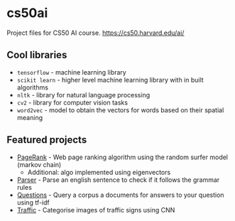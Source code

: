 # cs50ai
Project files for CS50 AI course. https://cs50.harvard.edu/ai/

## Cool libraries
* `tensorflow` - machine learning library 
* `scikit learn` - higher level machine learning library with in built algorithms
* `nltk` - library for natural language processing
* `cv2` - library for computer vision tasks
* `word2vec` - model to obtain the vectors for words based on their spatial meaning

## Featured projects
* [PageRank](/pagerank) - Web page ranking algorithm using the random surfer model (markov chain)
  * Additional: algo implemented using eigenvectors
* [Parser](/parser) - Parse an english sentence to check if it follows the grammar rules
* [Questions](/questions) - Query a corpus a documents for answers to your question using tf-idf
* [Traffic](/traffic) - Categorise images of traffic signs using CNN
